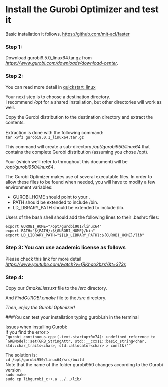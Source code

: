 # Install the Gurobi Optimizer and test it
Basic installation it follows,
[https://github.com/mit-acl/faster
](https://github.com/mit-acl/faster)

### Step 1:
Download gurobi9.5.0_linux64.tar.gz from _https://www.gurobi.com/downloads/download-center_.

### Step 2:
You can read more detail in
[quickstart_linux](https://cdn.gurobi.com/wp-content/plugins/hd_documentations/documentation/9.0/quickstart_linux.pdf)

Your next step is to choose a destination directory.\
I recommend _/opt_ for a shared installation, but other directories will work as well.

Copy the Gurobi distribution to the destination directory
and extract the contents.

Extraction is done with the following command:\
`tar xvfz gurobi9.0.1_linux64.tar.gz`

This command will create a sub-directory _/opt/gurobi950/linux64_ that contains the complete Gurobi distribution (assuming you chose /opt).

Your <installdir> (which we’ll refer to throughout this document) will be _/opt/gurobi950/linux64_.

The Gurobi Optimizer makes use of several executable files. In order to allow these files to be found when needed, you will have to modify a few environment variables:
+ GUROBI_HOME should point to your <installdir>.
+ PATH should be extended to include <installdir>/bin.
+ LD_LIBRARY_PATH should be extended to include <installdir>/lib.

Users of the bash shell should add the following lines to their .bashrc files:

`export GUROBI_HOME="/opt/gurobi901/linux64"`\
`export PATH="${PATH}:${GUROBI_HOME}/bin"`\
`export LD_LIBRARY_PATH="${LD_LIBRARY_PATH}:${GUROBI_HOME}/lib"`

### Step 3: You can use academic license as follows
Please check this link for more detail\
_https://www.youtube.com/watch?v=fRKhao2bzsY&t=373s_


### Step 4:

Copy our _CmakeLists.txt_ file to the <installdir>_/src_ directory.

And _FindGUROBI.cmake_ file to the <installdir>_/src_ directory.

_Then, enjoy the Gurobi Optimizer!_


###You can test your installation typing gurobi.sh in the terminal

Issues when installing Gurobi:\
If you find the error:>\
``“gurobi_continuous.cpp:(.text.startup+0x74): undefined reference to
`GRBModel::set(GRB_StringAttr, std::__cxx11::basic_string<char,
std::char_traits<char>, std::allocator<char> > const&)'”
``

The solution is:\
`cd /opt/gurobi950/linux64/src/build ` \
Note that the name of the folder gurobi950 changes according to the Gurobi version \
`sudo make` \
`sudo cp libgurobi_c++.a ../../lib/`

